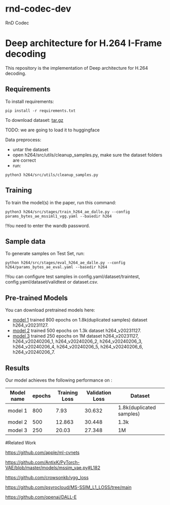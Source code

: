 # rnd-codec-dev
RnD Codec


# Deep architecture for H.264 I-Frame decoding

This repository is the implementation of Deep architecture for H.264 decoding. 


## Requirements

To install requirements:

```setup
pip install -r requirements.txt
```

To download dataset:
[tar.gz](https://drive.google.com/file/d/109OQSEKTxYxC9-qRWA_ZL0_f2epiVYtO/view?usp=drive_link)

TODO: we are going to load it to huggingface


Data preprocess: 
- untar the dataset 
- open h264/src/utils/cleanup_samples.py, make sure the dataset folders are correct
- run: 
```cleanup
python3 h264/src/utils/cleanup_samples.py
```


## Training

To train the model(s) in the paper, run this command:

```train
python3 h264/src/stages/train_h264_ae_dalle.py --config params_bytes_ae_mssiml1_vgg.yaml --basedir h264
```
!You need to enter the wandb password.

## Sample data

To generate samples on Test Set, run:

```eval
python h264/src/stages/eval_h264_ae_dalle.py --config h264/params_bytes_ae_eval.yaml --basedir h264
```
!You can configure test samples in config.yaml/dataset/traintest, config.yaml/dataset/validtest or dataset.csv.

## Pre-trained Models

You can download pretrained models here:

- [model 1](https://drive.google.com/drive/folders/10QZ046i6mrdL5v0RKaTCFxpUray_De5z?usp=drive_link) trained 800 epochs on 1.8k(duplicated samples) dataset h264_v20231127. 
- [model 2](https://drive.google.com/drive/folders/10NiUee4a1F4FAIf3xtsSx2EbfMskVGOd?usp=drive_link) trained 500 epochs on 1.3k dataset h264_v20231127. 
- [model 3](https://drive.google.com/drive/folders/10raW7MKMVcWnJj6y2ekMaVNkNFFl0M3J?usp=drive_link) trained 250 epochs on 1M dataset h264_v20231127, h264_v20240206_1, h264_v20240206_2, h264_v20240206_3, h264_v20240206_4, h264_v20240206_5, h264_v20240206_6, h264_v20240206_7. 

## Results

Our model achieves the following performance on :


| Model name         |    epochs       | Training Loss  | Validation Loss|           Dataset           |
| -----------------  |---------------- | -------------- | -------------- |-----------------------------|
| model 1            |     800         |      7.93      |     30.632     |   1.8k(duplicated samples)  |
| model 2            |     500         |      12.863    |     30.448     |            1.3k             |
| model 3            |     250         |      20.03     |     27.348     |             1M              |


#Related Work

https://github.com/apple/ml-cvnets

https://github.com/AntixK/PyTorch-VAE/blob/master/models/mssim_vae.py#L182

https://github.com/crowsonkb/vgg_loss

https://github.com/psyrocloud/MS-SSIM_L1_LOSS/tree/main

https://github.com/openai/DALL-E
